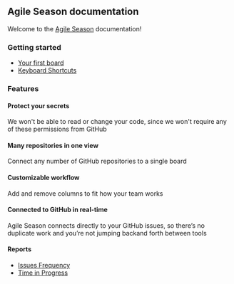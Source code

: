 ## Agile Season documentation

Welcome to the [Agile Season](https://2.agileseason.com) documentation!

### Getting started

- [Your first board](/pages/your_first_board)
- [Keyboard Shortcuts](/pages/shortcuts)

### Features

#### Protect your secrets
We won't be able to read or change your code,
since we won't require any of these permissions from GitHub

#### Many repositories in one view
Connect any number of GitHub repositories to a single board

#### Customizable workflow
Add and remove columns to fit how your team works

#### Connected to GitHub in real-time
Agile Season connects directly to your GitHub issues,
so there’s no duplicate work and you’re not jumping backand forth between tools

#### Reports

- [Issues Frequency](/pages/reports/issues-frequency)
- [Time in Progress](/pages/reports/time-in-progress)

